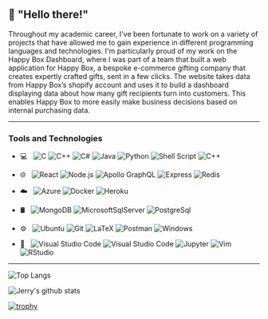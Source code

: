 ## 👋 "Hello there!" 

Throughout my academic career, I've been fortunate to work on a variety of projects that have allowed me to gain experience in different programming languages and technologies. I'm particularly proud of my work on the Happy Box Dashboard, where I was part of a team that built a web application for Happy Box, a bespoke e-commerce gifting company that creates expertly crafted gifts, sent in a few clicks. The website takes data from Happy Box’s shopify account and uses it to build a dashboard displaying data about how many gift recipients turn into customers. This enables Happy Box to more easily make business decisions based on internal purchasing data.


---
### Tools and Technologies
<!-- ![React](https://img.shields.io/badge/-ReactJs-61DAFB?logo=react&logoColor=white&style=for-the-badge) -->
<!--     ![React](https://img.shields.io/badge/-ReactJs-61DAFB?logo=react&logoColor=white&style=plastic) -->
- 💻 &nbsp;
![C](https://img.shields.io/badge/-c-A8B9CC?logo=c&logoColor=white&style=for-the-badge)
![C++](https://img.shields.io/badge/c++-%2300599C.svg?style=for-the-badge&logo=c%2B%2B&logoColor=white)
![C#](https://img.shields.io/badge/c%20sharp-239120?style=for-the-badge&logo=c+sharp&logoColor=white)
![Java](https://img.shields.io/badge/java-%23ED8B00.svg?style=for-the-badge&logo=java&logoColor=white)
![Python](https://img.shields.io/badge/python-3670A0?style=for-the-badge&logo=python&logoColor=ffdd54)
![Shell Script](https://img.shields.io/badge/shell_script-%23121011.svg?style=for-the-badge&logo=gnu-bash&logoColor=white)
![C++](https://img.shields.io/badge/r-276DC3.svg?style=for-the-badge&logo=r&logoColor=white)

- 🌐 &nbsp;
![React](https://img.shields.io/static/v1?style=for-the-badge&message=React&color=222222&logo=React&logoColor=61DAFB&label=)
![Node.js](https://img.shields.io/static/v1?style=for-the-badge&message=Node.js&color=339933&logo=Node.js&logoColor=FFFFFF&label=)
![Apollo GraphQL](https://img.shields.io/static/v1?style=for-the-badge&message=Apollo+GraphQL&color=311C87&logo=Apollo+GraphQL&logoColor=FFFFFF&label=)
![Express](https://img.shields.io/static/v1?style=for-the-badge&message=Express&color=000000&logo=Express&logoColor=FFFFFF&label=)
![Redis](https://img.shields.io/static/v1?style=for-the-badge&message=Redis&color=DC382D&logo=Redis&logoColor=FFFFFF&label=)

- ☁️ &nbsp;
![Azure](https://img.shields.io/static/v1?style=for-the-badge&message=Microsoft+Azure&color=0078D4&logo=MicrosoftAzure&logoColor=FFFFFF&label=)
![Docker](https://img.shields.io/static/v1?style=for-the-badge&message=Docker&color=2496ED&logo=Docker&logoColor=FFFFFF&label=)
![Heroku](https://img.shields.io/static/v1?style=for-the-badge&message=Heroku&color=430098&logo=Heroku&logoColor=FFFFFF&label=)
      
- 🛢 &nbsp;
![MongoDB](https://img.shields.io/static/v1?style=for-the-badge&message=MongoDB&color=47A248&logo=MongoDB&logoColor=FFFFFF&label=)
![MicrosoftSqlServer](https://img.shields.io/static/v1?style=for-the-badge&message=Microsoft%20SQL%20Server&color=CC2927&logo=MicrosoftSqlServer&logoColor=FFFFFF&label=)
![PostgreSql](https://img.shields.io/static/v1?style=for-the-badge&message=PostgreSQL&color=4169E1&logo=PostgreSql&logoColor=FFFFFF&label=)

- ⚙️ &nbsp;
![Ubuntu](https://img.shields.io/static/v1?style=for-the-badge&message=Ubuntu&color=E95420&logo=Ubuntu&logoColor=FFFFFF&label=)
![Git](https://img.shields.io/static/v1?style=for-the-badge&message=Git&color=F05032&logo=Git&logoColor=FFFFFF&label=)
![LaTeX](https://img.shields.io/static/v1?style=for-the-badge&message=LaTeX&color=008080&logo=LaTeX&logoColor=FFFFFF&label=)
![Postman](https://img.shields.io/static/v1?style=for-the-badge&message=Postman&color=FF6C37&logo=Postman&logoColor=FFFFFF&label=)
![Windows](https://img.shields.io/static/v1?style=for-the-badge&message=Windows&color=0078D6&logo=Windows&logoColor=FFFFFF&label=)
  
- 🔧 &nbsp;
![Visual Studio Code](https://img.shields.io/static/v1?style=for-the-badge&message=Visual+Studio+Code&color=007ACC&logo=Visual+Studio+Code&logoColor=FFFFFF&label=)
![Visual Studio Code](https://img.shields.io/static/v1?style=for-the-badge&message=Visual+Studio&color=5C2D91&logo=Visual+Studio&logoColor=FFFFFF&label=)
![Jupyter](https://img.shields.io/static/v1?style=for-the-badge&message=Jupyter&color=F37626&logo=Jupyter&logoColor=FFFFFF&label=)
![Vim](https://img.shields.io/static/v1?style=for-the-badge&message=Vim&color=019733&logo=Vim&logoColor=FFFFFF&label=)
![RStudio](https://img.shields.io/static/v1?style=for-the-badge&message=rstudio&color=75AADB&logo=rstudio&logoColor=FFFFFF&label=)

<!---
Jerrytd579/Jerrytd579 is a ✨ special ✨ repository because its `README.md` (this file) appears on your GitHub profile.
You can click the Preview link to take a look at your changes.
--->
---
![Top Langs](https://github-readme-stats.vercel.app/api/top-langs/?username=jerrytd579&layout=compact&theme=dark&hide_border=true)

![Jerry's github stats](https://github-readme-stats.vercel.app/api?username=jerrytd579&show_icons=true&hide_border=true&theme=dark)

[![trophy](https://github-profile-trophy.vercel.app/?username=jerrytd579)](https://github.com/jerrytd579/github-profile-trophy)
